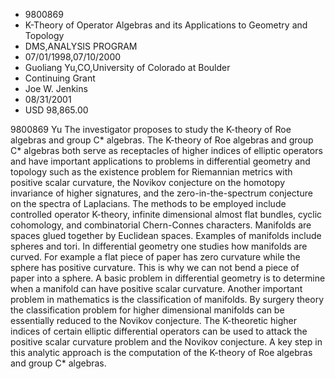 
* 9800869
* K-Theory of Operator Algebras and its Applications to Geometry and Topology
* DMS,ANALYSIS PROGRAM
* 07/01/1998,07/10/2000
* Guoliang Yu,CO,University of Colorado at Boulder
* Continuing Grant
* Joe W. Jenkins
* 08/31/2001
* USD 98,865.00

9800869 Yu The investigator proposes to study the K-theory of Roe algebras and
group C* algebras. The K-theory of Roe algebras and group C* algebras both serve
as receptacles of higher indices of elliptic operators and have important
applications to problems in differential geometry and topology such as the
existence problem for Riemannian metrics with positive scalar curvature, the
Novikov conjecture on the homotopy invariance of higher signatures, and the
zero-in-the-spectrum conjecture on the spectra of Laplacians. The methods to be
employed include controlled operator K-theory, infinite dimensional almost flat
bundles, cyclic cohomology, and combinatorial Chern-Connes characters. Manifolds
are spaces glued together by Euclidean spaces. Examples of manifolds include
spheres and tori. In differential geometry one studies how manifolds are curved.
For example a flat piece of paper has zero curvature while the sphere has
positive curvature. This is why we can not bend a piece of paper into a sphere.
A basic problem in differential geometry is to determine when a manifold can
have positive scalar curvature. Another important problem in mathematics is the
classification of manifolds. By surgery theory the classification problem for
higher dimensional manifolds can be essentially reduced to the Novikov
conjecture. The K-theoretic higher indices of certain elliptic differential
operators can be used to attack the positive scalar curvature problem and the
Novikov conjecture. A key step in this analytic approach is the computation of
the K-theory of Roe algebras and group C* algebras.

